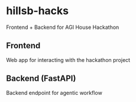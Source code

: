 # hillsb-hacks
Frontend + Backend for AGI House Hackathon



## Frontend
Web app for interacting with the hackathon project


## Backend (FastAPI)
Backend endpoint for agentic workflow